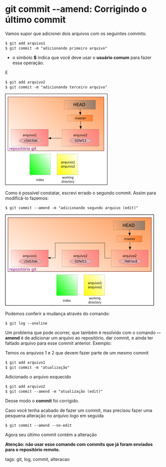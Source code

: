 # git commit --amend: Corrigindo o último commit


Vamos supor que adicionei dois arquivos com os seguintes commits:

```
$ git add arquivo1
$ git commit -m "adicionando primeiro arquivo"
```

- o símbolo **$** indica que você deve usar o **usuário comum** para fazer essa operação.

E

```
$ git add arquivo2
$ git commit -m "adicionando terceiro arquivo"
```

![commit errado](img/p0005-0.png)

Como é possível constatar, escrevi errado o segundo commit. Assim para modificá-lo fazemos:

```
$ git commit --amend -m "adicionando segundo arquivo (edit)"
```

![commit corrigido](img/p0005-1.png)

Podemos conferir a mudança através do comando:

```
$ git log --oneline
```

Um problema que pode ocorrer, que também é resolvido com o comando **--amend** é de adicionar um arquivo ao repositório, dar commit, e ainda ter faltado arquivo para esse commit anterior. Exemplo:

Temos os arquivos 1 e 2 que devem fazer parte de um mesmo commit

```
$ git add arquivo1
$ git commit -m "atualização"
```

Adicionado o arquivo esquecido

```
$ git add arquivo2
$ git commit --amend -m "atualização (edit)"
```

Desse modo o **commit** foi corrigido.

Caso você tenha acabado de fazer um commit, mas precisou fazer uma pesquena alteração no arquivo logo em seguida

```
$ git commit --amend --no-edit
```

Agora seu último commit contém a alteração

**Atenção: não usar esse comando com commits que já foram enviados para o repositório remoto.**

tags: git, log, commit, alteracao
